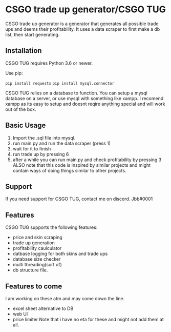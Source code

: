 CSGO trade up generator/CSGO TUG
====

CSGO trade up generator is a generator that generates all possible trade ups and deems their profitability. It uses a data scraper to first make a db list, then start generating.



Installation
------------

CSGO TUG requires Python 3.6 or newer.

Use pip:

``pip install requests``
``pip install mysql.connector``


CSGO TUG relies on a database to function. You can setup a mysql database on a server, or use mysql with something like xampp. I recomend xampp as its easy to setup and doesnt reqire anything special and will work out of the box.


Basic Usage
-----------
1. Import the .sql file into mysql.
2. run main.py and run the data scraper (press 1)
3. wait for it to finish
4. run trade up by pressing 6
5. after a while you can run main.py and check profitability by pressing 3
ALSO note that this code is inspired by similar projects and might contain ways of doing things similar to other projects.



Support
-------

If you need support for CSGO TUG, contact me on discord. Jbb#0001



Features
--------

CSGO TUG supports the following features:
 - price and skin scraping
 - trade up generation
 - profitability caulculator
 - datbase logging for both skins and trade ups
 - database size checker
 - multi threading(sort of)
 - db structure file.

Features to come
--------

I am working on these atm and may come down the line.
 - excel sheet alternative to DB
 - web UI
 - price limiter
Note that i have no eta for these and might not add them at all.
